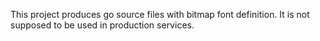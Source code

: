 This project produces go source files with bitmap font definition.
It is not supposed to be used in production services.
